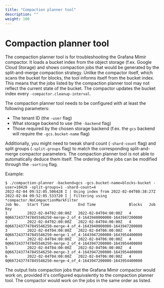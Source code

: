 ```yaml
---
title: "Compaction planner tool"
description: ""
weight: 100
---
```


# Compaction planner tool

The compaction planner tool is for troubleshooting the Grafana Mimir compactor. It loads a bucket index from
the object storage (f.ex. Google Cloud Storage) and shows compaction jobs that would be generated by the
split-and-merge compaction strategy. Unlike the compactor itself, which scans the bucket for blocks, the tool
informs itself from the bucket index. This means that the jobs listed by the compaction planner tool may
not reflect the current state of the bucket. The compactor updates the bucket index every
`-compactor.cleanup-interval`.

The compaction planner tool needs to be configured with at least the following parameters:

- The tenant ID (the `-user` flag)
- What storage backend to use (the `-backend` flag)
- Those required by the chosen storage backend (f.ex. the `gcs` backend will require the `-gcs.bucket-name` flag)

Additionally, you might need to tweak shard count (`-shard-count` flag) and split groups (`-split-groups` flag)
to match the corresponding split-and-merge compactor parameters. The compaction planner tool is not able to
automatically deduce them itself. The ordering of the jobs can be modified through the `-sorting` flag.

Example:

```
$ ./compaction-planner -backend=gcs -gcs.bucket-name=blocks-bucket -user=10428 -split-groups=1 -shard-count=4
2022-02-04 09:52:05.506428 I | Using index from 2022-02-04T08:38:27Z
2022-02-04 09:52:05.533720 I | Filtering using *compactor.NoCompactionMarkFilter
Job No.   Start Time             End Time               Blocks   Job Key
1         2022-02-04T02:00:00Z   2022-02-04T04:00:00Z   4        0@6672437747845546250-merge-2_of_4-1643940000000-1643947200000
2         2022-02-04T02:00:00Z   2022-02-04T04:00:00Z   4        0@6672437747845546250-merge-4_of_4-1643940000000-1643947200000
3         2022-02-04T04:00:00Z   2022-02-04T06:00:00Z   4        0@6672437747845546250-merge-1_of_4-1643947200000-1643954400000
4         2022-02-04T04:00:00Z   2022-02-04T06:00:00Z   4        0@6672437747845546250-merge-2_of_4-1643947200000-1643954400000
5         2022-02-04T04:00:00Z   2022-02-04T06:00:00Z   4        0@6672437747845546250-merge-3_of_4-1643947200000-1643954400000
6         2022-02-04T04:00:00Z   2022-02-04T06:00:00Z   4        0@6672437747845546250-merge-4_of_4-1643947200000-1643954400000
```

The output lists compaction jobs that the Grafana Mimir compactor would work on, provided it's configured
equivalently to the compaction planner tool. The compactor would work on the jobs in the same order as listed.
